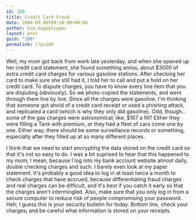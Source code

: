 ```yaml
---
id: 180
title: Credit Card Fraud
date: 2006-09-06T09:18:00+00:00
author: him.happyhippos
layout: post
guid: "180"
permalink: /?p=180
---
```

Well, my mom got back from work late yesterday, and when she opened up her credit card statement, she found something amiss; about $3000 of extra credit card charges for various gasoline stations. After checking her card to make sure she still had it, I told her to call and put a hold on her credit card. To dispute charges, you have to know every line item that you are disputing (obviously). So we photo-copied the statements, and went through them line by line. Since all the charges were gasoline, I'm thinking that someone got ahold of a credit card receipt or used a phishing attack, and replicated a card (which is why they only did gasoline). Odd, though.. some of the gas charges were astronomical; like, $167 a fill? Either they were filling a Tank with premium, or they had a fleet of cars come one by one. Either way, there should be some surveillance records or something, especially after they filled up at so many different places.

I think that we need to start encrypting the data stored on the credit card so that it's not so easy to do. I was a bit suprised to hear that this happened to my mom; I mean, because I log into my bank account website almost daily, double checking charges and such. I barely even look at my paper statement. It's probably a good idea to log in at least twice a month to check charges that have accrued, because differentiating fraud charges and real charges can be difficult, and it's best if you catch it early so that the charges aren't intermingled. Also, make sure that you only log in from a secure computer to reduce risk of people compromising your password. Heh; I guess this is your security bulletin for today. Bottom line, check your charges; and be careful what information is stored on your receipts.